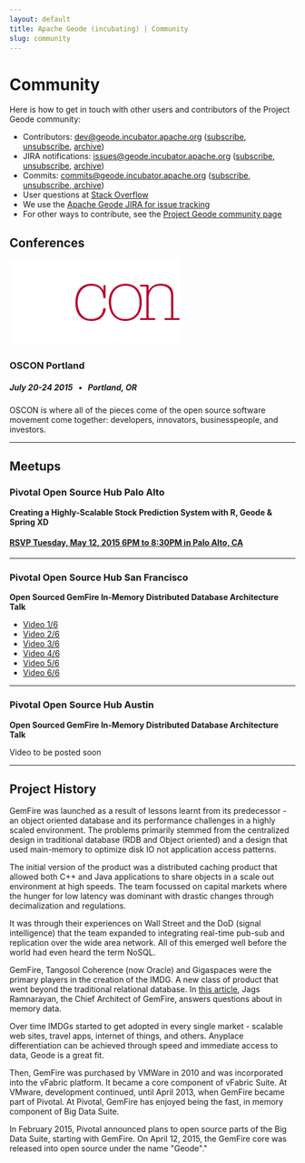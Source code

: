 ```yaml
---
layout: default
title: Apache Geode (incubating) | Community
slug: community
---
```


# Community

<div class='sidebar'>
<p>Here is how to get in touch with other users and contributors of the Project Geode community:</p>
	<ul>
			          <li>
Contributors: <a href="http://mail-archives.apache.org/mod_mbox/incubator-geode-dev/">dev@geode.incubator.apache.org</a>
                            (<a href="mailto:dev-subscribe@geode.incubator.apache.org">subscribe</a>,
                            <a href="mailto:dev-unsubscribe@geode.incubator.apache.org"> unsubscribe</a>, <a href="http://mail-archives.apache.org/mod_mbox/incubator-geode-dev/"> archive</a>)
                        </li>
                        <li>
JIRA notifications: <a href="http://mail-archives.apache.org/mod_mbox/incubator-geode-issues/">issues@geode.incubator.apache.org</a>
                            (<a href="mailto:issues-subscribe@geode.incubator.apache.org">subscribe</a>, 
                            <a href="mailto:issues-unsubscribe@geode.incubator.apache.org"> unsubscribe</a>, <a href="http://mail-archives.apache.org/mod_mbox/incubator-geode-issues/"> archive</a>)
                        </li>
                        <li>
Commits: <a href="http://mail-archives.apache.org/mod_mbox/incubator-geode-commits/">commits@geode.incubator.apache.org</a>
                            (<a href="mailto:commits-subscribe@geode.incubator.apache.org">subscribe</a>, <a href="mailto:commits-unsubscribe@geode.incubator.apache.org"> unsubscribe</a>,<a href="http://mail-archives.apache.org/mod_mbox/incubator-geode-commits/"> archive</a>)
                        </li>
			<li>User questions at <a href="http://stackoverflow.com/questions/tagged/geode+or+gemfire" target="_blank">Stack Overflow</a></li>
			<li>We use the <a href="https://issues.apache.org/jira/browse/GEODE" target="_blank">Apache Geode JIRA for issue tracking</a></li>
			<li>For other ways to contribute, see the <a href="http://projectgeode.org/community/">Project Geode community page</a></li>
			</ul>
</div>



## Conferences

<img class='event-image' src='/images/events/osconlogo.png'>

### OSCON Portland

##### July 20-24 2015 &nbsp; • &nbsp; Portland, OR

<div class='description'>OSCON is where all of the pieces come of the open source software movement come together: developers, innovators, businesspeople, and investors. </div>

***

## Meetups

### Pivotal Open Source Hub Palo Alto
**Creating a Highly-Scalable Stock Prediction System with R, Geode & Spring XD**

#### <a href="http://www.meetup.com/Pivotal-Open-Source-Hub/events/221819771/" target="_blank"> RSVP Tuesday, May 12, 2015 6PM to 8:30PM in Palo Alto, CA</a>

***

### Pivotal Open Source Hub San Francisco
**Open Sourced GemFire In-Memory Distributed Database Architecture Talk**

+ <a href="https://www.youtube.com/watch?v=Kfi3mj_moAE">Video 1/6</a>
+ <a href="https://www.youtube.com/watch?v=gPeZ_K5pmpA">Video 2/6</a>
+ <a href="https://www.youtube.com/watch?v=wDupD-UfRjs">Video 3/6</a>
+ <a href="https://www.youtube.com/watch?v=n2AUUYH7NBw">Video 4/6</a>
+ <a href="https://www.youtube.com/watch?v=7ebYjqe7-i4">Video 5/6</a>
+ <a href="https://www.youtube.com/watch?v=bz48V1yovFU">Video 6/6</a>

***

### Pivotal Open Source Hub Austin 
**Open Sourced GemFire In-Memory Distributed Database Architecture Talk**

Video to be posted soon

***



## Project History

GemFire was launched as a result of lessons learnt from its predecessor - an object oriented database and its performance challenges in a highly scaled environment. The problems primarily stemmed from the centralized design in traditional database (RDB and Object oriented) and a design that used main-memory to optimize disk IO not application access patterns. 

The initial version of the product was a distributed caching product that allowed both C++ and Java applications to share objects in a scale out environment at high speeds. The team focussed on capital markets where the hunger for low latency was dominant with drastic changes through decimalization and regulations. 

It was through their experiences on Wall Street and the DoD (signal intelligence) that the team expanded to integrating real-time pub-sub and replication over the wide area network. All of this emerged well before the world had even heard the term NoSQL. 

GemFire, Tangosol Coherence (now Oracle) and Gigaspaces were the primary players in the creation of the IMDG. A new class of product that went beyond the traditional relational database. In <a href="http://www.infoq.com/articles/in-memory-data-grids">this article</a>, Jags Ramnarayan, the Chief Architect of GemFire, answers questions about in memory data.

Over time IMDGs started to get adopted in every single market - scalable web sites, travel apps, internet of things, and others.  Anyplace differentiation can be achieved through speed and immediate access to data, Geode is a great fit. 

Then, GemFire was purchased by VMWare in 2010 and was incorporated into the vFabric platform. It became a core component of vFabric Suite. At VMware, development continued, until April 2013, when GemFire became part of Pivotal. At Pivotal, GemFire has enjoyed being the fast, in memory component of Big Data Suite.

In February 2015, Pivotal announced plans to open source parts of the Big Data Suite, starting with GemFire.  On April 12, 2015, the GemFire core was released into open source under the name "Geode"."






